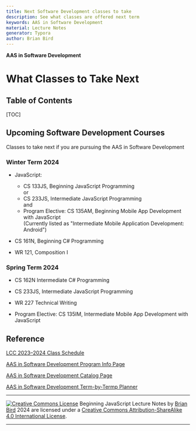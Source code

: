 ```yaml
---
title: Next Software Development classes to take
description: See what classes are offered next term
keywords: AAS in Software Development
material: Lecture Notes
generator: Typora
author: Brian Bird
---
```


**AAS in Software Development**

<h1>What Classes to Take Next</h1>




<h2>Table of Contents</h2>

[TOC]

## Upcoming Software Development Courses

Classes to take next if you are pursuing the AAS in Software Development 

### Winter Term 2024

- JavaScript:
  - CS 133JS, Beginning JavaScript Programming  
       or  
  - CS 233JS, Intermediate JavaScript Programming  
      and  
  - Program Elective: CS 135AM, Beginning Mobile App Development with JavaScript  
    (Currently listed as "Intermediate Mobile Application Development: Android")

- CS 161N, Beginning C# Programming

- WR 121, Composition I

  

### Spring Term 2024

- CS 162N Intermediate C# Programming

- CS 233JS, Intermediate JavaScript Programming 

- WR 227 Technical Writing

- Program Elective: CS 135IM, Intermediate Mobile App Development with JavaScript

  

## Reference

[LCC 2023&ndash;2024 Class Schedule](https://www.lanecc.edu/programs-academics/registration-schedules-and-academic-calendar/class-schedule)

[AAS in Software Development Program Info Page](https://www.lanecc.edu/programs-academics/areas-study/computer-science-and-information-technology/software-development)

[AAS in Software Development Catalog Page](https://lanecc.smartcatalogiq.com/2023-2024/lcc-catalog/programs-of-study/computer-information-technology/software-development-aas/)

[AAS in Software Development Term-by-Termp Planner](https://lanecc.smartcatalogiq.com/-/media/institution/lane-community-college/2023-24-term-planners/Software%20Development%20Term%20Plan%2023-24.pdf)

------

[![Creative Commons License](https://i.creativecommons.org/l/by-sa/4.0/88x31.png)](http://creativecommons.org/licenses/by-sa/4.0/) Beginning JavaScript Lecture Notes by [Brian Bird](https://profbird.online) <time>2024</time> are licensed under a [Creative Commons Attribution-ShareAlike 4.0 International License](http://creativecommons.org/licenses/by-sa/4.0/). 

------------